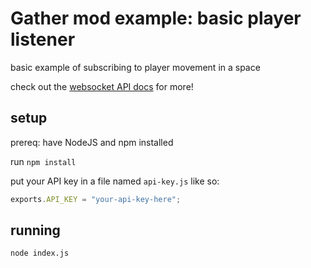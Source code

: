 # Gather mod example: basic player listener

basic example of subscribing to player movement in a space

check out the [websocket API docs](https://suave-trip-b63.notion.site/Gather-Websocket-API-bf2d5d4526db412590c3579c36141063) for more!

## setup

prereq: have NodeJS and npm installed

run `npm install`

put your API key in a file named `api-key.js` like so:

```js
exports.API_KEY = "your-api-key-here";
```

## running

`node index.js`
